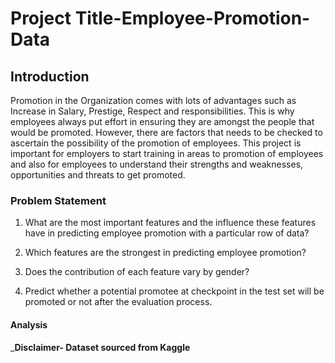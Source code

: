 # Project Title-Employee-Promotion-Data

## Introduction
Promotion in the Organization comes with lots of advantages such as Increase in Salary, Prestige, Respect and responsibilities. This is why employees always put effort in ensuring they are amongst the people that would be promoted. However, there are factors that needs to be checked to ascertain the possibility of the promotion of employees. This project is important for employers to start training in areas to promotion of employees and also for employees to understand their strengths and weaknesses, opportunities and threats to get promoted.

### Problem Statement
1. What are the most important features and the influence these features have in predicting employee promotion with a particular row of data?

2. Which features are the strongest in predicting employee promotion?

3. Does the contribution of each feature vary by gender?

4. Predict whether a potential promotee at checkpoint in the test set will be promoted or not after the evaluation process.

#### Analysis


_**Disclaimer- Dataset sourced from Kaggle**
